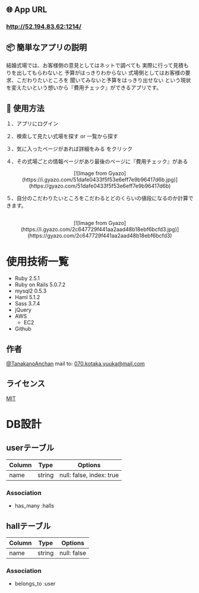 ## 🌐 App URL

### **http://52.194.83.62:1214/**  

## 📦 簡単なアプリの説明
結婚式場では、お客様側の意見としてはネットで調べても
実際に行って見積もりを出してもらわないと
予算がはっきりわからない
式場側としてはお客様の要求、こだわりたいところを
聞いてみないと予算をはっきり出せない
という現状を変えたいという想いから『費用チェック』ができるアプリです。

## 💬 使用方法

１、アプリにログイン

２、検索して見たい式場を探す or 一覧から探す

３、気に入ったページがあれば詳細をみる をクリック

４、その式場ごとの情報ページがあり最後のページに『費用チェック』がある
  <p align="center">
  [![Image from Gyazo](https://i.gyazo.com/51dafe0433f5f53e6eff7e9b96417d6b.jpg)](https://gyazo.com/51dafe0433f5f53e6eff7e9b96417d6b) 
  </p>
５、自分のこだわりたいところをこだわるとどのくらいの値段になるのか計算できます。


## 
<p align="center">
  [![Image from Gyazo](https://i.gyazo.com/2c647729f441aa2aad48b18ebf6bcfd3.jpg)](https://gyazo.com/2c647729f441aa2aad48b18ebf6bcfd3)
</p>
 
 # 使用技術一覧

- Ruby 2.5.1
- Ruby on Rails 5.0.7.2
- mysql2 0.5.3
- Haml 5.1.2
- Sass 3.7.4
- jQuery
- AWS
  - EC2
- Github
 
## 作者
 
[@TanakanoAnchan](https://twitter.com/TanakanoAnchan)
mail to: 070.kotaka.yuuka@mail.com
 
## ライセンス
 
[MIT](http://TomoakiTANAKA.mit-license.org)</blockquote>


# DB設計

## userテーブル
|Column|Type|Options|
|------|----|-------|
|name|string|null: false, index: true|

### Association
- has_many :halls

## hallテーブル

|Column|Type|Options|
|------|----|-------|
|name|string|null: false|

### Association
- belongs_to :user